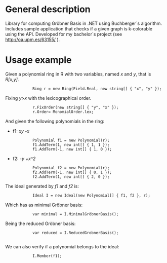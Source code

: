 # General description
Library for computing Gröbner Basis in .NET using Buchberger´s algorithm. Includes sample application that checks if a given graph is k-colorable using the API.
Developed for my bachelor´s project (see http://oa.upm.es/63155/ ).

# Usage example
Given a polynomial ring in R with two variables, named *x* and *y*, that is *R[x,y]*.
```
            Ring r = new Ring(Field.Real, new string[] { "x", "y" });
```
Fixing *y>x* with the lexicographical order.
```
            r.FixOrder(new string[] { "y", "x" });
            r.Order= MonomialOrder.lex;
```
And given the following polynomials in the ring:
- f1: *xy -x*
```
            Polynomial f1 = new Polynomial(r);
            f1.AddTerm(1, new int[] { 1, 1 });
            f1.AddTerm(-1, new int[] { 1, 0 });
```
- f2: *-y +x^2*
```
            Polynomial f2 = new Polynomial(r);
            f2.AddTerm(-1, new int[] { 0, 1 });
            f2.AddTerm(1, new int[] { 2, 0 });
```
The ideal generated by *f1* and *f2* is:
```
            Ideal I = new Ideal(new Polynomial[] { f1, f2 }, r);
```
Which has as minimal Gröbner basis:
```
            var minimal = I.MinimalGröbnerBasis();
```
Being the reduced Gröbner basis:
```
            var reduced = I.ReducedGrobnerBasis(); 
            
```
We can also verify if a polynomial belongs to the ideal:
```            
            I.Member(f1);
```
